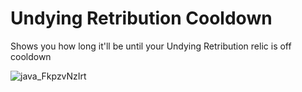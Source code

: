# Undying Retribution Cooldown
Shows you how long it'll be until your Undying Retribution relic is off cooldown

![java_FkpzvNzIrt](https://github.com/Fiffers/undying-retribution-cooldown/assets/14336807/cae9fa3d-fa7e-4d31-afb3-3cd840628f71)
